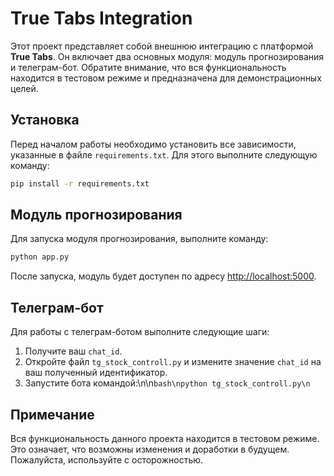 # True Tabs Integration

Этот проект представляет собой внешнюю интеграцию с платформой **True Tabs**. Он включает два основных модуля: модуль прогнозирования и телеграм-бот. Обратите внимание, что вся функциональность находится в тестовом режиме и предназначена для демонстрационных целей.

## Установка

Перед началом работы необходимо установить все зависимости, указанные в файле `requirements.txt`. Для этого выполните следующую команду:


```bash
pip install -r requirements.txt
```

## Модуль прогнозирования

Для запуска модуля прогнозирования, выполните команду:

```bash
python app.py
```

После запуска, модуль будет доступен по адресу [http://localhost:5000](http://localhost:5000).

## Телеграм-бот

Для работы с телеграм-ботом выполните следующие шаги:

1. Получите ваш `chat_id`.
2. Откройте файл `tg_stock_controll.py` и измените значение `chat_id` на ваш полученный идентификатор.
3. Запустите бота командой:\n\n```bash\npython tg_stock_controll.py\n```


## Примечание

Вся функциональность данного проекта находится в тестовом режиме. Это означает, что возможны изменения и доработки в будущем. Пожалуйста, используйте с осторожностью.
